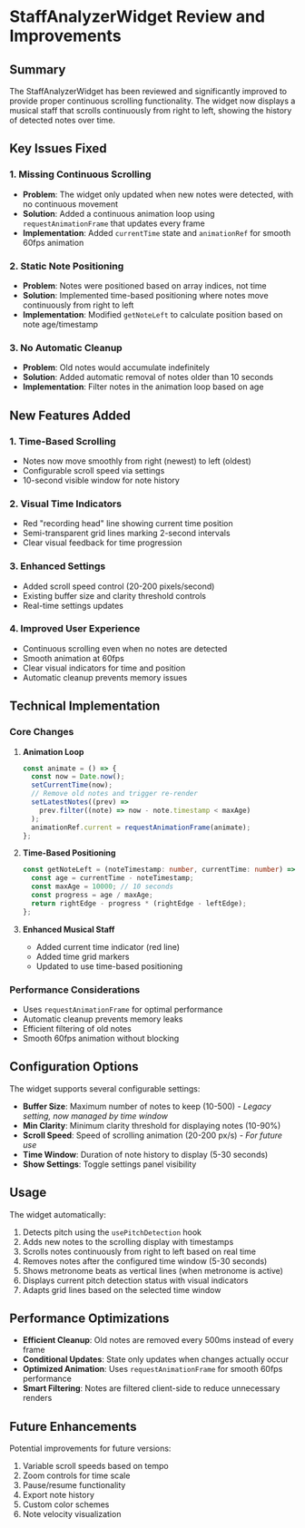 # StaffAnalyzerWidget Review and Improvements

## Summary

The StaffAnalyzerWidget has been reviewed and significantly improved to provide proper continuous scrolling functionality. The widget now displays a musical staff that scrolls continuously from right to left, showing the history of detected notes over time.

## Key Issues Fixed

### 1. **Missing Continuous Scrolling**

- **Problem**: The widget only updated when new notes were detected, with no continuous movement
- **Solution**: Added a continuous animation loop using `requestAnimationFrame` that updates every frame
- **Implementation**: Added `currentTime` state and `animationRef` for smooth 60fps animation

### 2. **Static Note Positioning**

- **Problem**: Notes were positioned based on array indices, not time
- **Solution**: Implemented time-based positioning where notes move continuously from right to left
- **Implementation**: Modified `getNoteLeft` to calculate position based on note age/timestamp

### 3. **No Automatic Cleanup**

- **Problem**: Old notes would accumulate indefinitely
- **Solution**: Added automatic removal of notes older than 10 seconds
- **Implementation**: Filter notes in the animation loop based on age

## New Features Added

### 1. **Time-Based Scrolling**

- Notes now move smoothly from right (newest) to left (oldest)
- Configurable scroll speed via settings
- 10-second visible window for note history

### 2. **Visual Time Indicators**

- Red "recording head" line showing current time position
- Semi-transparent grid lines marking 2-second intervals
- Clear visual feedback for time progression

### 3. **Enhanced Settings**

- Added scroll speed control (20-200 pixels/second)
- Existing buffer size and clarity threshold controls
- Real-time settings updates

### 4. **Improved User Experience**

- Continuous scrolling even when no notes are detected
- Smooth animation at 60fps
- Clear visual indicators for time and position
- Automatic cleanup prevents memory issues

## Technical Implementation

### Core Changes

1. **Animation Loop**

   ```typescript
   const animate = () => {
     const now = Date.now();
     setCurrentTime(now);
     // Remove old notes and trigger re-render
     setLatestNotes((prev) =>
       prev.filter((note) => now - note.timestamp < maxAge)
     );
     animationRef.current = requestAnimationFrame(animate);
   };
   ```

2. **Time-Based Positioning**

   ```typescript
   const getNoteLeft = (noteTimestamp: number, currentTime: number) => {
     const age = currentTime - noteTimestamp;
     const maxAge = 10000; // 10 seconds
     const progress = age / maxAge;
     return rightEdge - progress * (rightEdge - leftEdge);
   };
   ```

3. **Enhanced Musical Staff**
   - Added current time indicator (red line)
   - Added time grid markers
   - Updated to use time-based positioning

### Performance Considerations

- Uses `requestAnimationFrame` for optimal performance
- Automatic cleanup prevents memory leaks
- Efficient filtering of old notes
- Smooth 60fps animation without blocking

## Configuration Options

The widget supports several configurable settings:

- **Buffer Size**: Maximum number of notes to keep (10-500) - _Legacy setting, now managed by time window_
- **Min Clarity**: Minimum clarity threshold for displaying notes (10-90%)
- **Scroll Speed**: Speed of scrolling animation (20-200 px/s) - _For future use_
- **Time Window**: Duration of note history to display (5-30 seconds)
- **Show Settings**: Toggle settings panel visibility

## Usage

The widget automatically:

1. Detects pitch using the `usePitchDetection` hook
2. Adds new notes to the scrolling display with timestamps
3. Scrolls notes continuously from right to left based on real time
4. Removes notes after the configured time window (5-30 seconds)
5. Shows metronome beats as vertical lines (when metronome is active)
6. Displays current pitch detection status with visual indicators
7. Adapts grid lines based on the selected time window

## Performance Optimizations

- **Efficient Cleanup**: Old notes are removed every 500ms instead of every frame
- **Conditional Updates**: State only updates when changes actually occur
- **Optimized Animation**: Uses `requestAnimationFrame` for smooth 60fps performance
- **Smart Filtering**: Notes are filtered client-side to reduce unnecessary renders

## Future Enhancements

Potential improvements for future versions:

1. Variable scroll speeds based on tempo
2. Zoom controls for time scale
3. Pause/resume functionality
4. Export note history
5. Custom color schemes
6. Note velocity visualization

